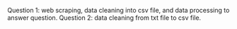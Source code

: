 Question 1: web scraping, data cleaning into csv file, and data processing to answer question.
Question 2: data cleaning from txt file to csv file. 
